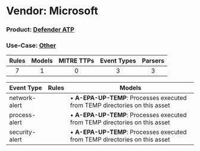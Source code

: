 Vendor: Microsoft
=================
### Product: [Defender ATP](../ds_microsoft_defender_atp.md)
### Use-Case: [Other](../../../../UseCases/uc_other.md)

| Rules | Models | MITRE TTPs | Event Types | Parsers |
|:-----:|:------:|:----------:|:-----------:|:-------:|
|   7   |   1    |     0      |      3      |    3    |

| Event Type     | Rules | Models                                                                          |
| -------------- | ----- | ------------------------------------------------------------------------------- |
| network-alert  |       |  • <b>A-EPA-UP-TEMP</b>: Processes executed from TEMP directories on this asset |
| process-alert  |       |  • <b>A-EPA-UP-TEMP</b>: Processes executed from TEMP directories on this asset |
| security-alert |       |  • <b>A-EPA-UP-TEMP</b>: Processes executed from TEMP directories on this asset |